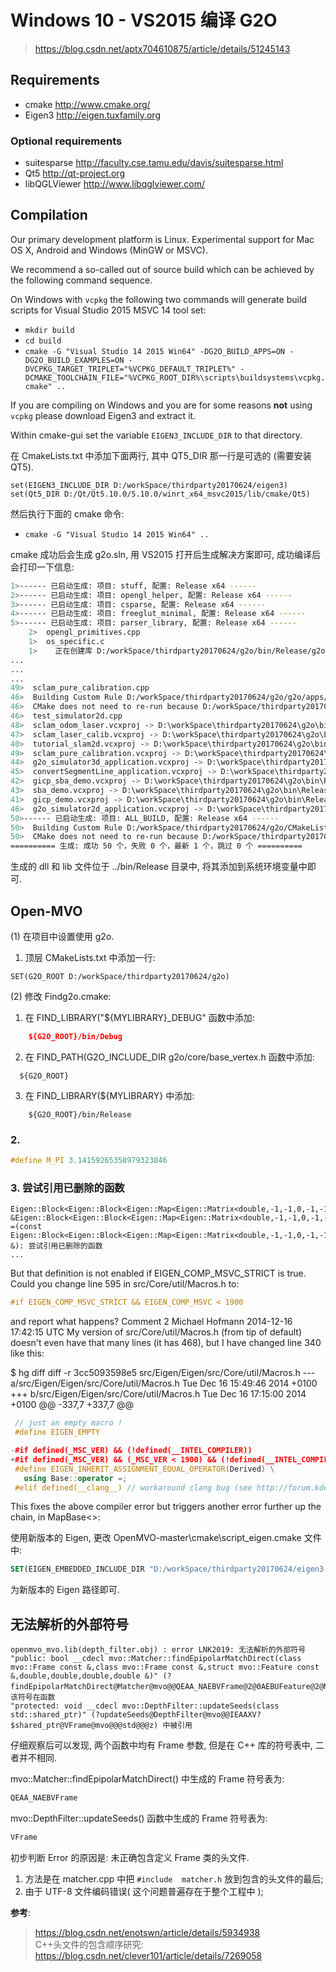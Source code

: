 # Windows 10 - VS2015 编译 G2O  

> https://blog.csdn.net/aptx704610875/article/details/51245143 


## Requirements

* cmake             http://www.cmake.org/  
* Eigen3            http://eigen.tuxfamily.org  

### Optional requirements

* suitesparse       http://faculty.cse.tamu.edu/davis/suitesparse.html  
* Qt5               http://qt-project.org  
* libQGLViewer      http://www.libqglviewer.com/  

## Compilation

Our primary development platform is Linux. Experimental support for
Mac OS X, Android and Windows (MinGW or MSVC).   

We recommend a so-called out of source build which can be achieved
by the following command sequence.

On Windows with `vcpkg` the following two commands will generate build scripts for Visual Studio 2015 MSVC 14 tool set:

- `mkdir build`
- `cd build`
- `cmake -G "Visual Studio 14 2015 Win64" -DG2O_BUILD_APPS=ON -DG2O_BUILD_EXAMPLES=ON -DVCPKG_TARGET_TRIPLET="%VCPKG_DEFAULT_TRIPLET%" -DCMAKE_TOOLCHAIN_FILE="%VCPKG_ROOT_DIR%\scripts\buildsystems\vcpkg.cmake" ..`

If you are compiling on Windows and you are for some reasons **not** using `vcpkg` please download Eigen3 and extract it.   

Within cmake-gui set the variable `EIGEN3_INCLUDE_DIR` to that directory.   

在 CmakeLists.txt 中添加下面两行, 其中 QT5_DIR 那一行是可选的 (需要安装 QT5).  

```
set(EIGEN3_INCLUDE_DIR D:/workSpace/thirdparty20170624/eigen3) 
set(Qt5_DIR D:/Qt/Qt5.10.0/5.10.0/winrt_x64_msvc2015/lib/cmake/Qt5)
```

然后执行下面的 cmake 命令:   

- `cmake -G "Visual Studio 14 2015 Win64" ..`  

cmake 成功后会生成 g2o.sln, 用 VS2015 打开后生成解决方案即可, 成功编译后会打印一下信息:    

```bash
1>------ 已启动生成: 项目: stuff, 配置: Release x64 ------
2>------ 已启动生成: 项目: opengl_helper, 配置: Release x64 ------
3>------ 已启动生成: 项目: csparse, 配置: Release x64 ------
4>------ 已启动生成: 项目: freeglut_minimal, 配置: Release x64 ------
5>------ 已启动生成: 项目: parser_library, 配置: Release x64 ------
    2>  opengl_primitives.cpp
    1>  os_specific.c
    1>    正在创建库 D:/workSpace/thirdparty20170624/g2o/bin/Release/g2o_stuff.lib 和对象 D:/workSpace/thirdparty20170624/g2o/bin/Release/g2o_stuff.exp
...
...
...
49>  sclam_pure_calibration.cpp
46>  Building Custom Rule D:/workSpace/thirdparty20170624/g2o/g2o/apps/g2o_simulator/CMakeLists.txt
46>  CMake does not need to re-run because D:/workSpace/thirdparty20170624/g2o/build/g2o/apps/g2o_simulator/CMakeFiles/generate.stamp is up-to-date.
46>  test_simulator2d.cpp
48>  sclam_odom_laser.vcxproj -> D:\workSpace\thirdparty20170624\g2o\bin\Release\sclam_odom_laser.exe
47>  sclam_laser_calib.vcxproj -> D:\workSpace\thirdparty20170624\g2o\bin\Release\sclam_laser_calib.exe
40>  tutorial_slam2d.vcxproj -> D:\workSpace\thirdparty20170624\g2o\bin\Release\tutorial_slam2d.exe
49>  sclam_pure_calibration.vcxproj -> D:\workSpace\thirdparty20170624\g2o\bin\Release\sclam_pure_calibration.exe
44>  g2o_simulator3d_application.vcxproj -> D:\workSpace\thirdparty20170624\g2o\bin\Release\g2o_simulator3d.exe
45>  convertSegmentLine_application.vcxproj -> D:\workSpace\thirdparty20170624\g2o\bin\Release\convertSegmentLine.exe
42>  gicp_sba_demo.vcxproj -> D:\workSpace\thirdparty20170624\g2o\bin\Release\gicp_sba_demo.exe
43>  sba_demo.vcxproj -> D:\workSpace\thirdparty20170624\g2o\bin\Release\sba_demo.exe
41>  gicp_demo.vcxproj -> D:\workSpace\thirdparty20170624\g2o\bin\Release\gicp_demo.exe
46>  g2o_simulator2d_application.vcxproj -> D:\workSpace\thirdparty20170624\g2o\bin\Release\g2o_simulator2d.exe
50>------ 已启动生成: 项目: ALL_BUILD, 配置: Release x64 ------
50>  Building Custom Rule D:/workSpace/thirdparty20170624/g2o/CMakeLists.txt
50>  CMake does not need to re-run because D:/workSpace/thirdparty20170624/g2o/build/CMakeFiles/generate.stamp is up-to-date.
========== 生成: 成功 50 个，失败 0 个，最新 1 个，跳过 0 个 ==========
```

生成的 dll 和 lib 文件位于 ../bin/Release 目录中, 将其添加到系统环境变量中即可.   

## Open-MVO

(1) 在项目中设置使用 g2o.   

1) 顶层 CMakeLists.txt 中添加一行:  

```
SET(G2O_ROOT D:/workSpace/thirdparty20170624/g2o)
```

(2) 修改 Findg2o.cmake:  

1) 在 FIND_LIBRARY("${MYLIBRARY}_DEBUG" 函数中添加:  

```cmake
    ${G2O_ROOT}/bin/Debug
```

2) 在 FIND_PATH(G2O_INCLUDE_DIR g2o/core/base_vertex.h 函数中添加:   

```
  ${G2O_ROOT}
```

3) 在 FIND_LIBRARY(${MYLIBRARY} 中添加:   

```
    ${G2O_ROOT}/bin/Release
```

### 2. 

```cpp
#define M_PI 3.14159265358979323846
```

### 3. 尝试引用已删除的函数

```
Eigen::Block<Eigen::Block<Eigen::Map<Eigen::Matrix<double,-1,-1,0,-1,-1>,0,Eigen::Stride<0,0>>,-1,-1,false>,-1,-1,false> &Eigen::Block<Eigen::Block<Eigen::Map<Eigen::Matrix<double,-1,-1,0,-1,-1>,0,Eigen::Stride<0,0>>,-1,-1,false>,-1,-1,false>::operator =(const Eigen::Block<Eigen::Block<Eigen::Map<Eigen::Matrix<double,-1,-1,0,-1,-1>,0,Eigen::Stride<0,0>>,-1,-1,false>,-1,-1,false> &): 尝试引用已删除的函数
...

```


But that definition is not enabled if EIGEN_COMP_MSVC_STRICT is true.
Could you change line 595 in src/Core/util/Macros.h to:

```cpp
#if EIGEN_COMP_MSVC_STRICT && EIGEN_COMP_MSVC < 1900
```

and report what happens?
Comment 2 Michael Hofmann 2014-12-16 17:42:15 UTC
My version of src/Core/util/Macros.h (from tip of default) doesn't even have that many lines (it has 468), but I have changed line 340 like this:

$ hg diff
diff -r 3cc5093598e5 src/Eigen/Eigen/src/Core/util/Macros.h
--- a/src/Eigen/Eigen/src/Core/util/Macros.h    Tue Dec 16 15:49:46 2014 +0100
+++ b/src/Eigen/Eigen/src/Core/util/Macros.h    Tue Dec 16 17:15:00 2014 +0100
@@ -337,7 +337,7 @@

```cpp
 // just an empty macro !
 #define EIGEN_EMPTY

-#if defined(_MSC_VER) && (!defined(__INTEL_COMPILER))
+#if defined(_MSC_VER) && (_MSC_VER < 1900) && (!defined(__INTEL_COMPILER))
 #define EIGEN_INHERIT_ASSIGNMENT_EQUAL_OPERATOR(Derived) \
   using Base::operator =;
 #elif defined(__clang__) // workaround clang bug (see http://forum.kde.org/viewtopic.php?f=74&t=102653)
```

This fixes the above compiler error but triggers another error further up the chain, in MapBase<>:

使用新版本的 Eigen, 更改 OpenMVO-master\cmake\script_eigen.cmake 文件中:  

```cmake
SET(EIGEN_EMBEDDED_INCLUDE_DIR "D:/workSpace/thirdparty20170624/eigen3.3.7/" CACHE PATH "Eigen path for embedded use")
```

为新版本的 Eigen 路径即可.  


##  无法解析的外部符号 

```
openmvo_mvo.lib(depth_filter.obj) : error LNK2019: 无法解析的外部符号  
"public: bool __cdecl mvo::Matcher::findEpipolarMatchDirect(class mvo::Frame const &,class mvo::Frame const &,struct mvo::Feature const &,double,double,double,double &)" (?findEpipolarMatchDirect@Matcher@mvo@@QEAA_NAEBVFrame@2@0AEBUFeature@2@NNNAEAN@Z)，该符号在函数  
"protected: void __cdecl mvo::DepthFilter::updateSeeds(class std::shared_ptr)" (?updateSeeds@DepthFilter@mvo@@IEAAXV?$shared_ptr@VFrame@mvo@@@std@@@z) 中被引用   
```

仔细观察后可以发现, 两个函数中均有 Frame 参数, 但是在 C++ 库的符号表中, 二者并不相同.  

mvo::Matcher::findEpipolarMatchDirect() 中生成的 Frame 符号表为:  

```cpp
QEAA_NAEBVFrame
```

mvo::DepthFilter::updateSeeds() 函数中生成的 Frame 符号表为:  

```cpp
VFrame
```

初步判断 Error 的原因是: 未正确包含定义 Frame 类的头文件.  

1) 方法是在 matcher.cpp 中把 `#include  matcher.h` 放到包含的头文件的最后;  
2) 由于 UTF-8 文件编码错误( 这个问题普遍存在于整个工程中 );   

**参考**:  

> https://blog.csdn.net/enotswn/article/details/5934938  
> C++头文件的包含顺序研究: https://blog.csdn.net/clever101/article/details/7269058  
